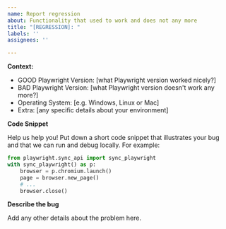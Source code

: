 ```yaml
---
name: Report regression
about: Functionality that used to work and does not any more
title: "[REGRESSION]: "
labels: ''
assignees: ''

---
```


**Context:**
- GOOD Playwright Version: [what Playwright version worked nicely?]
- BAD Playwright Version: [what Playwright version doesn't work any more?]
- Operating System: [e.g. Windows, Linux or Mac]
- Extra: [any specific details about your environment]

**Code Snippet**

Help us help you! Put down a short code snippet that illustrates your bug and
that we can run and debug locally. For example:

```python
from playwright.sync_api import sync_playwright
with sync_playwright() as p:
    browser = p.chromium.launch()
    page = browser.new_page()
    # ...
    browser.close()
```

**Describe the bug**

Add any other details about the problem here.
